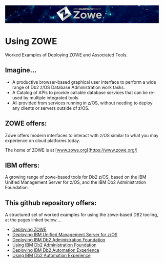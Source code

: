 ![zowelogo](/images/zowelogo.JPG)

# Using ZOWE
Worked Examples of Deploying ZOWE and Associated Tools.

## Imagine...
* A productive browser-based graphical user interface to perform a wide range of Db2 z/OS Database Administration work tasks. 
* A Catalog of APIs to provide callable database services that can be re-used by multiple integrated tools.
* All provided from services running in z/OS, without needing to deploy any clients or servers outside of z/OS.

## ZOWE offers:
Zowe offers modern interfaces to interact with z/OS similar to what you may experience on cloud platforms today. 

The home of ZOWE is at [www.zowe.org](https://www.zowe.org/)

## IBM offers:
A growing range of zowe-based tools for Db2 z/OS, based on the IBM Unified Management Server for z/OS, and the IBM Db2 Administration Foundation.

## This github repository offers:
A structured set of worked examples for using the zowe-based DB2 tooling, at the pages linked below....

* [Deploying ZOWE](https://github.com/zeditor01/using_zowe/blob/main/docs/deploying_zowe.md)
* [Deploying IBM Unified Management Server for z/OS]()
* [Deploying IBM Db2 Administration Foundation]()
* [Using IBM Db2 Administration Foundation]()
* [Deploying IBM Db2 Automation Experience]()
* [Using IBM Db2 Automation Experience]()







